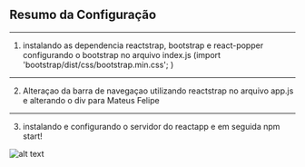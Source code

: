 ## Resumo da Configuração

---
1. instalando as dependencia reactstrap, bootstrap e react-popper
configurando o bootstrap no arquivo index.js (import 'bootstrap/dist/css/bootstrap.min.css';
) 

---

2. Alteraçao da barra de navegaçao utilizando reactstrap no arquivo app.js e alterando o div para Mateus Felipe


---
3. instalando e configurando o servidor do reactapp e em seguida npm start!

![alt text](<../Captura de tela 2024-11-21 194227.png>) 